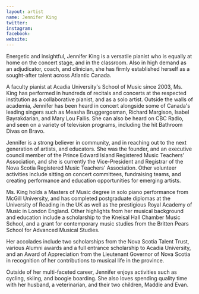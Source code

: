 ```yaml
---
layout: artist
name: Jennifer King
twitter:
instagram:
facebook:
website:
---
```


Energetic and insightful, Jennifer King is a versatile pianist who is equally at home on the concert stage, and in the classroom. Also in high demand as an adjudicator, coach, and clinician, she has firmly established herself as a sought-after talent across Atlantic Canada.

A faculty pianist at Acadia University's School of Music since 2003, Ms. King has performed in hundreds of recitals and concerts at the respected institution as a collaborative pianist, and as a solo artist. Outside the walls of academia, Jennifer has been heard in concert alongside some of Canada's leading singers such as Measha Bruggergosman, Richard Margison, Isabel Bayrakdarian, and Mary Lou Fallis. She can also be heard on CBC Radio, and seen on a variety of television programs, including the hit Bathroom Divas on Bravo.

Jennifer is a strong believer in community, and in reaching out to the next generation of artists, and educators. She was the founder, and an executive council member of the Prince Edward Island Registered Music Teachers' Association, and she is currently the Vice-President and Registrar of the Nova Scotia Registered Music Teachers' Association. Other volunteer activities include sitting on concert committees, fundraising teams, and creating performance and education opportunities for emerging artists.

Ms. King holds a Masters of Music degree in solo piano performance from McGill University, and has completed postgraduate diplomas at the University of Reading in the UK as well as the prestigious Royal Academy of Music in London England. Other highlights from her musical background and education include a scholarship to the Kneisal Hall Chamber Music School, and a grant for contemporary music studies from the Britten Pears School for Advanced Musical Studies.

Her accolades include two scholarships from the Nova Scotia Talent Trust, various Alumni awards and a full entrance scholarship to Acadia University, and an Award of Appreciation from the Lieutenant Governor of Nova Scotia in recognition of her contributions to musical life in the province.

Outside of her multi-faceted career, Jennifer enjoys activities such as cycling, skiing, and boogie boarding. She also loves spending quality time with her husband, a veterinarian, and their two children, Maddie and Evan.